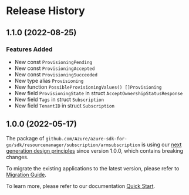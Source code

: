 # Release History

## 1.1.0 (2022-08-25)
### Features Added

- New const `ProvisioningPending`
- New const `ProvisioningAccepted`
- New const `ProvisioningSucceeded`
- New type alias `Provisioning`
- New function `PossibleProvisioningValues() []Provisioning`
- New field `ProvisioningState` in struct `AcceptOwnershipStatusResponse`
- New field `Tags` in struct `Subscription`
- New field `TenantID` in struct `Subscription`


## 1.0.0 (2022-05-17)

The package of `github.com/Azure/azure-sdk-for-go/sdk/resourcemanager/subscription/armsubscription` is using our [next generation design principles](https://azure.github.io/azure-sdk/general_introduction.html) since version 1.0.0, which contains breaking changes.

To migrate the existing applications to the latest version, please refer to [Migration Guide](https://aka.ms/azsdk/go/mgmt/migration).

To learn more, please refer to our documentation [Quick Start](https://aka.ms/azsdk/go/mgmt).